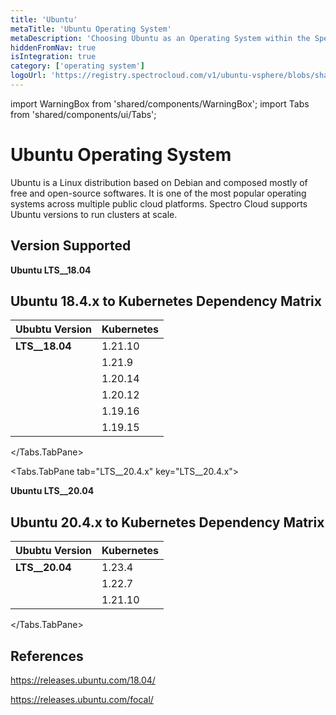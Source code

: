 ```yaml
---
title: 'Ubuntu'
metaTitle: 'Ubuntu Operating System'
metaDescription: 'Choosing Ubuntu as an Operating System within the Spectro Cloud console'
hiddenFromNav: true
isIntegration: true
category: ['operating system']
logoUrl: 'https://registry.spectrocloud.com/v1/ubuntu-vsphere/blobs/sha256:09a727f9005b79c69d8e60e12ce130880c63131315b49e7fb4cc44e53d34dc7a?type=image/png'
---
```


import WarningBox from 'shared/components/WarningBox';
import Tabs from 'shared/components/ui/Tabs';


# Ubuntu Operating System

Ubuntu is a Linux distribution based on Debian and composed mostly of free and open-source softwares. It is one of the most popular operating systems across multiple public cloud platforms. Spectro Cloud supports Ubuntu versions to run clusters at scale. 

## Version Supported

<Tabs>
<Tabs.TabPane tab="LTS__18.4.x" key="LTS__18.4.x">

**Ubuntu LTS__18.04**


## Ubuntu 18.4.x to Kubernetes Dependency Matrix
|**Ububtu Version**|**Kubernetes**|
|--------------|----------|
|**LTS__18.04**| 1.21.10  |
|              | 1.21.9   |
|              | 1.20.14  |
|              | 1.20.12  |
|              | 1.19.16  |
|              | 1.19.15  |



</Tabs.TabPane>

<Tabs.TabPane tab="LTS__20.4.x" key="LTS__20.4.x">

**Ubuntu LTS__20.04**

## Ubuntu 20.4.x to Kubernetes Dependency Matrix
|**Ububtu Version**|**Kubernetes**|
|--------------|----------|
|**LTS__20.04**| 1.23.4  |	
|              | 1.22.7  |  
|	       | 1.21.10 | 

</Tabs.TabPane>

</Tabs>

## References

https://releases.ubuntu.com/18.04/

https://releases.ubuntu.com/focal/
